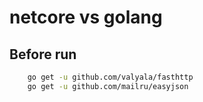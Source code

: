 # netcore vs golang

## Before run
```bash
    go get -u github.com/valyala/fasthttp
    go get -u github.com/mailru/easyjson
```
